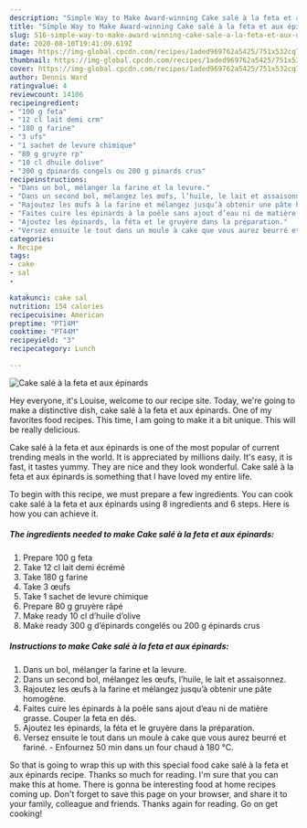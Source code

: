 ```yaml
---
description: "Simple Way to Make Award-winning Cake salé à la feta et aux épinards"
title: "Simple Way to Make Award-winning Cake salé à la feta et aux épinards"
slug: 516-simple-way-to-make-award-winning-cake-sale-a-la-feta-et-aux-epinards
date: 2020-08-10T19:41:09.619Z
image: https://img-global.cpcdn.com/recipes/1aded969762a5425/751x532cq70/cake-sale-a-la-feta-et-aux-epinards-photo-principale-de-la-recette.jpg
thumbnail: https://img-global.cpcdn.com/recipes/1aded969762a5425/751x532cq70/cake-sale-a-la-feta-et-aux-epinards-photo-principale-de-la-recette.jpg
cover: https://img-global.cpcdn.com/recipes/1aded969762a5425/751x532cq70/cake-sale-a-la-feta-et-aux-epinards-photo-principale-de-la-recette.jpg
author: Dennis Ward
ratingvalue: 4
reviewcount: 14106
recipeingredient:
- "100 g feta"
- "12 cl lait demi crm"
- "180 g farine"
- "3 ufs"
- "1 sachet de levure chimique"
- "80 g gruyre rp"
- "10 cl dhuile dolive"
- "300 g dpinards congels ou 200 g pinards crus"
recipeinstructions:
- "Dans un bol, mélanger la farine et la levure."
- "Dans un second bol, mélangez les œufs, l’huile, le lait et assaisonnez."
- "Rajoutez les œufs à la farine et mélangez jusqu’à obtenir une pâte homogène."
- "Faites cuire les épinards à la poêle sans ajout d’eau ni de matière grasse. Couper la feta en dés."
- "Ajoutez les épinards, la féta et le gruyère dans la préparation."
- "Versez ensuite le tout dans un moule à cake que vous aurez beurré et fariné. Enfournez 50 min dans un four chaud à 180 °C."
categories:
- Recipe
tags:
- cake
- sal
- 

katakunci: cake sal  
nutrition: 154 calories
recipecuisine: American
preptime: "PT14M"
cooktime: "PT44M"
recipeyield: "3"
recipecategory: Lunch

---
```



![Cake salé à la feta et aux épinards](https://img-global.cpcdn.com/recipes/1aded969762a5425/751x532cq70/cake-sale-a-la-feta-et-aux-epinards-photo-principale-de-la-recette.jpg)

Hey everyone, it's Louise, welcome to our recipe site. Today, we're going to make a distinctive dish, cake salé à la feta et aux épinards. One of my favorites food recipes. This time, I am going to make it a bit unique. This will be really delicious.

Cake salé à la feta et aux épinards is one of the most popular of current trending meals in the world. It is appreciated by millions daily. It's easy, it is fast, it tastes yummy. They are nice and they look wonderful. Cake salé à la feta et aux épinards is something that I have loved my entire life.




To begin with this recipe, we must prepare a few ingredients. You can cook cake salé à la feta et aux épinards using 8 ingredients and 6 steps. Here is how you can achieve it.

<!--inarticleads1-->

##### The ingredients needed to make Cake salé à la feta et aux épinards:

1. Prepare 100 g feta
1. Take 12 cl lait demi écrémé
1. Take 180 g farine
1. Take 3 œufs
1. Take 1 sachet de levure chimique
1. Prepare 80 g gruyère râpé
1. Make ready 10 cl d’huile d’olive
1. Make ready 300 g d’épinards congelés ou 200 g épinards crus




<!--inarticleads2-->

##### Instructions to make Cake salé à la feta et aux épinards:

1. Dans un bol, mélanger la farine et la levure.
1. Dans un second bol, mélangez les œufs, l’huile, le lait et assaisonnez.
1. Rajoutez les œufs à la farine et mélangez jusqu’à obtenir une pâte homogène.
1. Faites cuire les épinards à la poêle sans ajout d’eau ni de matière grasse. Couper la feta en dés.
1. Ajoutez les épinards, la féta et le gruyère dans la préparation.
1. Versez ensuite le tout dans un moule à cake que vous aurez beurré et fariné. - Enfournez 50 min dans un four chaud à 180 °C.




So that is going to wrap this up with this special food cake salé à la feta et aux épinards recipe. Thanks so much for reading. I'm sure that you can make this at home. There is gonna be interesting food at home recipes coming up. Don't forget to save this page on your browser, and share it to your family, colleague and friends. Thanks again for reading. Go on get cooking!
